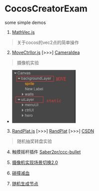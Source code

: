 # CocosCreatorExam
some simple demos

1. [MathVec.js](https://github.com/Saber2pr/CocosCreatorExam/blob/master/CameraIdea/assets/script/MathVec.js)
  > 关于cocos的vec2点的简单操作
2. [MoveCtrllor.js](https://github.com/Saber2pr/CocosCreatorExam/blob/master/CameraIdea/assets/script/MoveCtrllor.js) [>>>] [CameraIdea](https://saber2pr.github.io/MyWeb/tree/master/build/CameraIdea/build/web-mobile)
  > 摄像机实验
  * ![loadingImage](https://github.com/Saber2pr/MyWeb/blob/master/resource/CameraIdea.png)
3. [RandPlat.js](https://github.com/Saber2pr/CocosCreatorExam/blob/master/RandPlat/assets/Script/RandPlat.js) [>>>] [RandPlat](Saber2pr/MyWeb/build/randCreate/build/web-mobile) [>>>] [CSDN](https://blog.csdn.net/u011607490/article/details/82701325)
  > 随机抽奖转盘实验

4. 触摸摇杆插件
[Saber2pr/ccc-bullet](https://github.com/Saber2pr/ccc-bullet)

5. [摄像机实现场景切换2.0](https://saber2pr.github.io/Saber2pr/MyWeb/build/CameraManager/build/web-mobile)

6. [碰撞减血](https://saber2pr.github.io/Saber2pr/MyWeb/build/collisionBar/build/web-mobile)

7. [随机生成节点](https://saber2pr.github.io/Saber2pr/MyWeb/build/randCreate/build/web-mobile)
